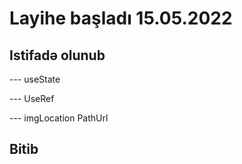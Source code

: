 # Layihe başladı 15.05.2022

## Istifadə olunub 
--- useState

--- UseRef

--- imgLocation PathUrl

## Bitib
